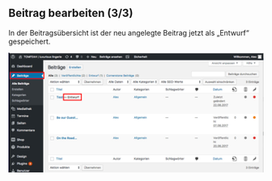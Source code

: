 ## Beitrag bearbeiten (3/3)

In der Beitragsübersicht ist der neu angelegte Beitrag jetzt als „Entwurf“ gespeichert.

![image](./assets/overview.jpg)
